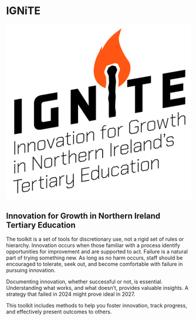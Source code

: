 # IGNiTE
![IGNiTE-Logo](Images/IGNiTE-Logo.png)

## Innovation for Growth in Northern Ireland Tertiary Education

The toolkit is a set of tools for discretionary use, not a rigid set of rules or hierarchy. Innovation occurs when those familiar with a process identify opportunities for improvement and are supported to act. Failure is a natural part of trying something new. As long as no harm occurs, staff should be encouraged to tolerate, seek out, and become comfortable with failure in pursuing innovation.

Documenting innovation, whether successful or not, is essential. Understanding what works, and what doesn’t, provides valuable insights. A strategy that failed in 2024 might prove ideal in 2027.

This toolkit includes methods to help you foster innovation, track progress, and effectively present outcomes to others.
